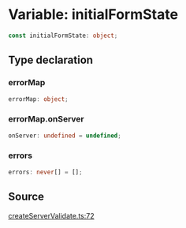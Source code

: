 # Variable: initialFormState

```ts
const initialFormState: object;
```

## Type declaration

### errorMap

```ts
errorMap: object;
```

### errorMap.onServer

```ts
onServer: undefined = undefined;
```

### errors

```ts
errors: never[] = [];
```

## Source

[createServerValidate.ts:72](https://github.com/TanStack/form/blob/5b8b6371e1e490da7dcf3c588d18227efdee3cd9/packages/react-form/src/createServerValidate.ts#L72)
